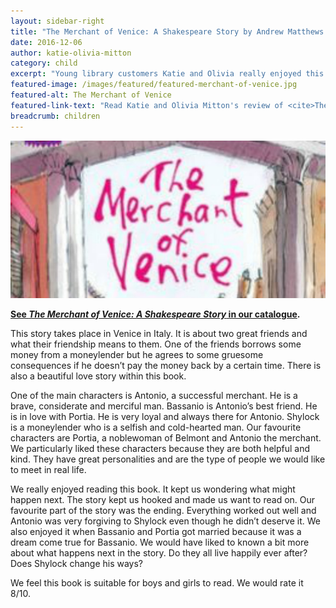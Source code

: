 ```yaml
---
layout: sidebar-right
title: "The Merchant of Venice: A Shakespeare Story by Andrew Matthews and Tony Ross"
date: 2016-12-06
author: katie-olivia-mitton
category: child
excerpt: "Young library customers Katie and Olivia really enjoyed this retelling of Shakespeare's Venetian play"
featured-image: /images/featured/featured-merchant-of-venice.jpg
featured-alt: The Merchant of Venice
featured-link-text: "Read Katie and Olivia Mitton's review of <cite>The Merchant of Venice: A Shakespeare Story</cite>by Andrew Matthews and Tony Ross."
breadcrumb: children
---
```


![The Merchant of Venice](/images/featured/featured-merchant-of-venice.jpg)

**[See <cite>The Merchant of Venice: A Shakespeare Story</cite> in our catalogue](https://suffolk.spydus.co.uk/cgi-bin/spydus.exe/ENQ/OPAC/BIBENQ?BRN=429094).**

This story takes place in Venice in Italy. It is about two great friends and what their friendship means to them. One of the friends borrows some money from a moneylender but he agrees to some gruesome consequences if he doesn’t pay the money back by a certain time. There is also a beautiful love story within this book.

One of the main characters is Antonio, a successful merchant. He is a brave, considerate and merciful man. Bassanio is Antonio’s best friend. He is in love with Portia. He is very loyal and always there for Antonio. Shylock is a moneylender who is a selfish and cold-hearted man. Our favourite characters are Portia, a noblewoman of Belmont and Antonio the merchant. We particularly liked these characters because they are both helpful and kind. They have great personalities and are the type of people we would like to meet in real life.

We really enjoyed reading this book. It kept us wondering what might happen next. The story kept us hooked and made us want to read on. Our favourite part of the story was the ending. Everything worked out well and Antonio was very forgiving to Shylock even though he didn’t deserve it. We also enjoyed it when Bassanio and Portia got married because it was a dream come true for Bassanio. We would have liked to known a bit more about what happens next in the story. Do they all live happily ever after? Does Shylock change his ways?

We feel this book is suitable for boys and girls to read. We would rate it 8/10.

